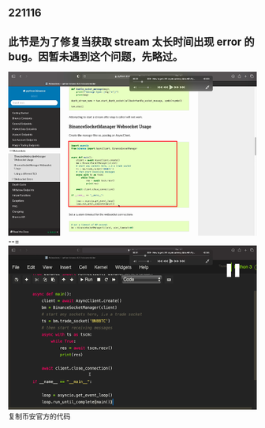 ## 221116

## 此节是为了修复当获取 stream 太长时间出现 error 的 bug。因暂未遇到这个问题，先略过。

<img src='./img/2022-11-16-13-22-59.png' height=333px></img>  
--=  
<img src='./img/2022-11-16-13-23-19.png' height=333px></img>  
复制币安官方的代码
